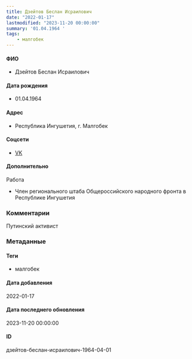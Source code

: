 ```yaml
---
title: Дзейтов Беслан Исраилович
date: "2022-01-17"
lastmodified: "2023-11-20 00:00:00"
summary: '01.04.1964 '
tags: 
    - малгобек
---
```

<!--# pp1-->
<!--## Фигурант-->
<!--### Личные данные-->
#### ФИО
- Дзейтов Беслан Исраилович
#### Дата рождения
- 01.04.1964
#### Адрес
- Республика Ингушетия, г. Малгобек
#### Соцсети
- [VK](https://vk.com/id291961482)
#### Дополнительно
Работа
- Член регионального штаба Общероссийского народного фронта в Республике Ингушетия
### Комментарии
Путинский активист
### Метаданные
#### Теги
- малгобек
#### Дата добавления
2022-01-17
#### Дата последнего обновления
2023-11-20 00:00:00
#### ID
дзейтов-беслан-исраилович-1964-04-01
<!--## END;-->
